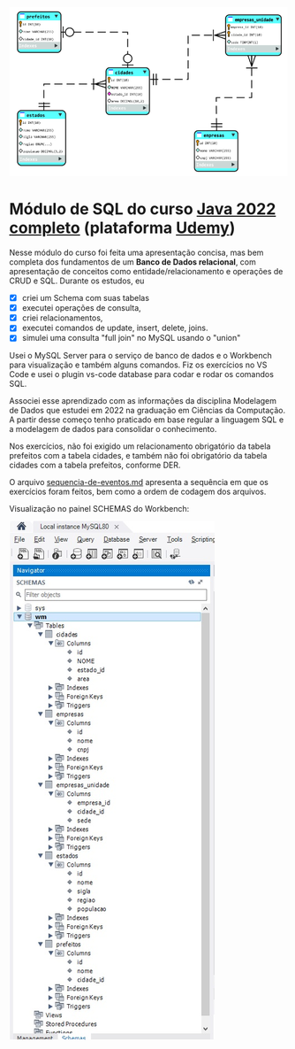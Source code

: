 ![](diagrama-er.jpg)


#  Módulo de SQL do curso [Java 2022 completo](https://www.udemy.com/course/fundamentos-de-programacao-com-java/) (plataforma [Udemy](https://www.udemy.com/course/fundamentos-de-programacao-com-java/))
Nesse módulo do curso foi feita uma apresentação concisa, mas bem completa dos fundamentos de um **Banco de Dados relacional**, com apresentação de conceitos como entidade/relacionamento e operações de CRUD e SQL.
Durante os estudos, eu

- [x] criei um Schema com suas tabelas
- [x] executei operações de consulta,
- [x] criei relacionamentos,
- [x] executei comandos de update, insert, delete, joins.
- [x] simulei uma consulta "full join" no MySQL usando o "union"

Usei o MySQL Server para o serviço de banco de dados e o Workbench para visualização e também alguns comandos.
Fiz os exercícios no VS Code e usei o plugin vs-code database para codar e rodar os comandos SQL.

Associei esse aprendizado com as informações da disciplina Modelagem de Dados que estudei em 2022  na graduação em Ciências da Computação.  A partir desse começo tenho praticado em base regular a linguagem SQL e a modelagem de dados para consolidar o conhecimento.

Nos exercícios, não foi exigido um relacionamento obrigatório da tabela prefeitos com a tabela cidades, e também não foi obrigatório da tabela cidades com a tabela prefeitos, conforme DER.

O arquivo [sequencia-de-eventos.md](./sequencia-de-eventos.md) apresenta a sequência em que os exercícios foram feitos, bem como a ordem de codagem dos arquivos.

Visualização no painel SCHEMAS do Workbench:

![](workbench.jpg)
